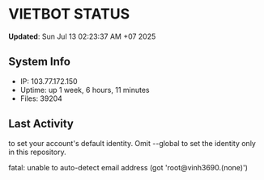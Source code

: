 # VIETBOT STATUS
**Updated**: Sun Jul 13 02:23:37 AM +07 2025

## System Info
- IP: 103.77.172.150
- Uptime: up 1 week, 6 hours, 11 minutes
- Files: 39204

## Last Activity

to set your account's default identity.
Omit --global to set the identity only in this repository.

fatal: unable to auto-detect email address (got 'root@vinh3690.(none)')
